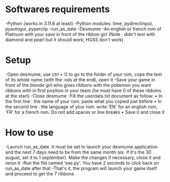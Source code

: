 # Softwares requirements
-Python (works in 3.11.6 at least)
-Python modules: time, pydirectinput, pyautogui, pyperclip
-run_as_date 
-Desmume 
-An english or french rom of Platinum with your save in front of the ribbon girl (Note : didn't test with diamond and pearl but it should work, HGSS don't work) 

# Setup 
-Open desmume, use ctrl + O to go to the folder of your rom, cope the text of its whole name (with the .nds at the end), open it
-Save your game in front of the blonde girl who gives ribbons with the pokemon you want ribbons with in first position in your team (he must have 0 of these ribbons at the start)
-Close desmume
-Fill the userdata.txt document as follow:
  • In the first line : the name of your rom: paste what you copied just before
  • In the second line : the language of your rom: write 'EN' for an english rom, 'FR' for a french rom. Do not add spaces or line breaks
  • Save it and close it


# How to use
-Launch run_as_date. It must be set to launch your desmume application and the next 7 days need to be from the same month (ex. if it's the 30 august, set it to 1 september). Make the changes if necessary, close it and rerun it
-Run the file named 'exe.py'. You have 2 seconds to click back on run_as_date after that
-That's it, the program will launch your game itself and proceed to get the 7 ribbons



